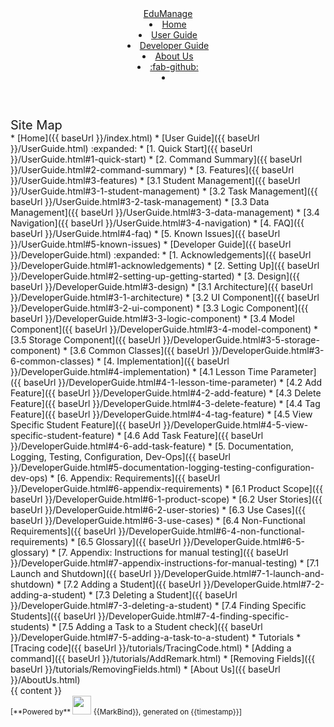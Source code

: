 <head-bottom>
  <link rel="stylesheet" href="{{baseUrl}}/stylesheets/main.css">
</head-bottom>

<header sticky>
  <navbar type="dark">
    <a slot="brand" href="{{baseUrl}}/index.html" title="Home" class="navbar-brand">EduManage</a>
    <li><a href="{{baseUrl}}/index.html" class="nav-link">Home</a></li>
    <li><a href="{{baseUrl}}/UserGuide.html" class="nav-link">User Guide</a></li>
    <li><a href="{{baseUrl}}/DeveloperGuide.html" class="nav-link">Developer Guide</a></li>
    <li><a href="{{baseUrl}}/AboutUs.html" class="nav-link">About Us</a></li>
    <li><a href="https://github.com/se-edu/addressbook-level3" target="_blank" class="nav-link"><md>:fab-github:</md></a>
    </li>
    <li slot="right">
      <form class="navbar-form">
        <searchbar :data="searchData" placeholder="Search" :on-hit="searchCallback" menu-align-right></searchbar>
      </form>
    </li>
  </navbar>
</header>

<div id="flex-body">
  <nav id="site-nav">
    <div class="site-nav-top">
      <div class="fw-bold mb-2" style="font-size: 1.25rem;">Site Map</div>
    </div>
    <div class="nav-component slim-scroll">
      <site-nav>
* [Home]({{ baseUrl }}/index.html)
* [User Guide]({{ baseUrl }}/UserGuide.html) :expanded:
  * [1. Quick Start]({{ baseUrl }}/UserGuide.html#1-quick-start)
  * [2. Command Summary]({{ baseUrl }}/UserGuide.html#2-command-summary)
  * [3. Features]({{ baseUrl }}/UserGuide.html#3-features)
    * [3.1 Student Management]({{ baseUrl }}/UserGuide.html#3-1-student-management)
    * [3.2 Task Management]({{ baseUrl }}/UserGuide.html#3-2-task-management)
    * [3.3 Data Management]({{ baseUrl }}/UserGuide.html#3-3-data-management)
    * [3.4 Navigation]({{ baseUrl }}/UserGuide.html#3-4-navigation)
  * [4. FAQ]({{ baseUrl }}/UserGuide.html#4-faq)
  * [5. Known Issues]({{ baseUrl }}/UserGuide.html#5-known-issues)
* [Developer Guide]({{ baseUrl }}/DeveloperGuide.html) :expanded:
  * [1. Acknowledgements]({{ baseUrl }}/DeveloperGuide.html#1-acknowledgements)
  * [2. Setting Up]({{ baseUrl }}/DeveloperGuide.html#2-setting-up-getting-started)
  * [3. Design]({{ baseUrl }}/DeveloperGuide.html#3-design)
    * [3.1 Architecture]({{ baseUrl }}/DeveloperGuide.html#3-1-architecture)
    * [3.2 UI Component]({{ baseUrl }}/DeveloperGuide.html#3-2-ui-component)
    * [3.3 Logic Component]({{ baseUrl }}/DeveloperGuide.html#3-3-logic-component)
    * [3.4 Model Component]({{ baseUrl }}/DeveloperGuide.html#3-4-model-component)
    * [3.5 Storage Component]({{ baseUrl }}/DeveloperGuide.html#3-5-storage-component)
    * [3.6 Common Classes]({{ baseUrl }}/DeveloperGuide.html#3-6-common-classes)
  * [4. Implementation]({{ baseUrl }}/DeveloperGuide.html#4-implementation)
    * [4.1 Lesson Time Parameter]({{ baseUrl }}/DeveloperGuide.html#4-1-lesson-time-parameter)
    * [4.2 Add Feature]({{ baseUrl }}/DeveloperGuide.html#4-2-add-feature)
    * [4.3 Delete Feature]({{ baseUrl }}/DeveloperGuide.html#4-3-delete-feature)
    * [4.4 Tag Feature]({{ baseUrl }}/DeveloperGuide.html#4-4-tag-feature)
    * [4.5 View Specific Student Feature]({{ baseUrl }}/DeveloperGuide.html#4-5-view-specific-student-feature)
    * [4.6 Add Task Feature]({{ baseUrl }}/DeveloperGuide.html#4-6-add-task-feature)
  * [5. Documentation, Logging, Testing, Configuration, Dev-Ops]({{ baseUrl }}/DeveloperGuide.html#5-documentation-logging-testing-configuration-dev-ops)
  * [6. Appendix: Requirements]({{ baseUrl }}/DeveloperGuide.html#6-appendix-requirements)
    * [6.1 Product Scope]({{ baseUrl }}/DeveloperGuide.html#6-1-product-scope)
    * [6.2 User Stories]({{ baseUrl }}/DeveloperGuide.html#6-2-user-stories)
    * [6.3 Use Cases]({{ baseUrl }}/DeveloperGuide.html#6-3-use-cases)
    * [6.4 Non-Functional Requirements]({{ baseUrl }}/DeveloperGuide.html#6-4-non-functional-requirements)
    * [6.5 Glossary]({{ baseUrl }}/DeveloperGuide.html#6-5-glossary)
  * [7. Appendix: Instructions for manual testing]({{ baseUrl }}/DeveloperGuide.html#7-appendix-instructions-for-manual-testing)
    * [7.1 Launch and Shutdown]({{ baseUrl }}/DeveloperGuide.html#7-1-launch-and-shutdown)
    * [7.2 Adding a Student]({{ baseUrl }}/DeveloperGuide.html#7-2-adding-a-student)
    * [7.3 Deleting a Student]({{ baseUrl }}/DeveloperGuide.html#7-3-deleting-a-student)
    * [7.4 Finding Specific Students]({{ baseUrl }}/DeveloperGuide.html#7-4-finding-specific-students)
    * [7.5 Adding a Task to a Student check]({{ baseUrl }}/DeveloperGuide.html#7-5-adding-a-task-to-a-student)
* Tutorials
  * [Tracing code]({{ baseUrl }}/tutorials/TracingCode.html)
  * [Adding a command]({{ baseUrl }}/tutorials/AddRemark.html)
  * [Removing Fields]({{ baseUrl }}/tutorials/RemovingFields.html)
* [About Us]({{ baseUrl }}/AboutUs.html)
      </site-nav>
    </div>
  </nav>
  <div id="content-wrapper">
    {{ content }}
  </div>
  <nav id="page-nav">
    <div class="nav-component slim-scroll">
      <page-nav />
    </div>
  </nav>
  <scroll-top-button></scroll-top-button>
</div>

<footer>
  <!-- Support MarkBind by including a link to us on your landing page! -->
  <div class="text-center">
    <small>[<md>**Powered by**</md> <img src="https://markbind.org/favicon.ico" width="30"> {{MarkBind}}, generated on {{timestamp}}]</small>
  </div>
</footer>
